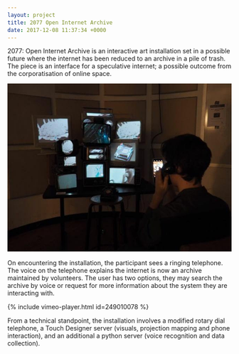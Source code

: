 ```yaml
---
layout: project
title: 2077 Open Internet Archive
date: 2017-12-08 11:37:34 +0000
---
```


2077: Open Internet Archive is an interactive art installation set in a possible future where the internet has been reduced to an archive in a pile of trash. The piece is an interface for a speculative internet; a possible outcome from the corporatisation of online space.

![](/assets/2077/1.jpg)

On encountering the installation, the participant sees a ringing telephone. The voice on the telephone explains the internet is now an archive maintained by volunteers. The user has two options, they may search the archive by voice or request for more information about the system they are interacting with.

{% include vimeo-player.html id=249010078 %}


From a technical standpoint, the installation involves a modified rotary dial telephone, a Touch Designer server (visuals, projection mapping and phone interaction), and an additional a python server (voice recognition and data collection).
